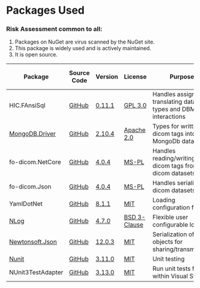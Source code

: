 

# Packages Used

### Risk Assessment common to all:
1. Packages on NuGet are virus scanned by the NuGet site.
2. This package is widely used and is actively maintained.
3. It is open source.

| Package | Source Code | Version | License | Purpose | Additional Risk Assessment |
| ------- | ------------| --------| ------- | ------- | -------------------------- |
| HIC.FAnsiSql |[GitHub](https://github.com/HicServices/FAnsiSql) | [0.11.1](https://www.nuget.org/packages/HIC.FansiSql/0.11.1) | [GPL 3.0](https://www.gnu.org/licenses/gpl-3.0.html) | Handles assigning translating database types and DBMS interactions|
|[MongoDB.Driver](https://docs.mongodb.com/ecosystem/drivers/csharp/)| [GitHub](https://github.com/mongodb/mongo-csharp-driver) |[2.10.4](https://www.nuget.org/packages/MongoDB.Driver/2.10.4)| [Apache 2.0](http://www.apache.org/licenses/LICENSE-2.0) | Types for writting dicom tags into MongoDb databases|
| fo-dicom.NetCore | [GitHub](https://github.com/fo-dicom/fo-dicom) |[4.0.4](https://www.nuget.org/packages/fo-dicom.NetCore/4.0.4)|[MS-PL](https://opensource.org/licenses/MS-PL) | Handles reading/writing dicom tags from dicom datasets | |
| fo-dicom.Json | [GitHub](https://github.com/fo-dicom/fo-dicom) |[4.0.4](https://www.nuget.org/packages/fo-dicom.Json/4.0.4)|[MS-PL](https://opensource.org/licenses/MS-PL) | Handles serializing dicom datasets | |
| YamlDotNet | [GitHub](https://github.com/aaubry/YamlDotNet)  | [8.1.1](https://www.nuget.org/packages/YamlDotNet/8.1.1) | [MIT](https://opensource.org/licenses/MIT) |Loading configuration files|
| [NLog](https://nlog-project.org/) | [GitHub](https://github.com/NLog/NLog) | [4.7.0](https://www.nuget.org/packages/NLog/4.7.0) | [BSD 3-Clause](https://github.com/NLog/NLog/blob/dev/LICENSE.txt) | Flexible user configurable logging | |
| [Newtonsoft.Json](https://www.newtonsoft.com/json) | [GitHub](https://github.com/JamesNK/Newtonsoft.Json) | [12.0.3](https://www.nuget.org/packages/Newtonsoft.Json/12.0.3) | [MIT](https://opensource.org/licenses/MIT) | Serialization of objects for sharing/transmission |
| [Nunit](https://nunit.org/) |[GitHub](https://github.com/nunit/nunit) | [3.11.0](https://www.nuget.org/packages/NUnit/3.11.0) | [MIT](https://opensource.org/licenses/MIT) | Unit testing |
| NUnit3TestAdapter | [GitHub](https://github.com/nunit/nunit3-vs-adapter)| [3.13.0](https://www.nuget.org/packages/NUnit3TestAdapter/3.13.0) | [MIT](https://opensource.org/licenses/MIT) | Run unit tests from within Visual Studio |
